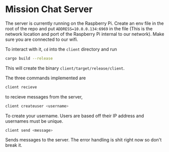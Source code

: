 # Mission Chat Server

The server is currently running on the Raspberry Pi. Create an env file in the root of the repo and put `ADDRESS=10.0.0.134:6969` in the file (This is the network location and port of the Raspberry Pi internal to our network). Make sure you are connected to our wifi.

To interact with it, `cd` into the `client` directory and run 

```bash
cargo build --release
```

This will create the binary `client/target/release/client`.

The three commands implemented are 
```bash
client recieve
```
to recieve messages from the server,
```bash
client createuser <username>
```
To create your username. Users are based off their IP address and usernames must be unique.


```bash
client send <message>
```
Sends messages to the server. The error handling is shit right now so don't break it.


